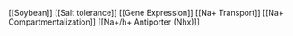 [[Soybean]]
[[Salt tolerance]]
[[Gene Expression]]
[[Na+ Transport]]
[[Na+ Compartmentalization]]
[[Na+/h+ Antiporter (Nhx)]]
